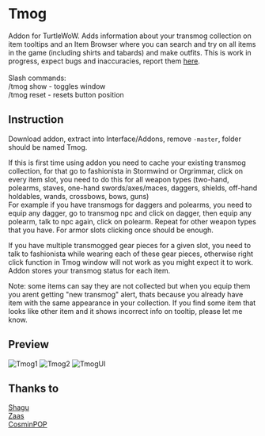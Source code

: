 # Tmog
Addon for TurtleWoW. Adds information about your transmog collection on item tooltips and an Item Browser where you can search and try on all items in the game (including shirts and tabards) and make outfits. This is work in progress, expect bugs and inaccuracies, report them [here](https://github.com/Otari98/Tmog/issues).<br><br>
Slash commands:<br>
/tmog show - toggles window<br>
/tmog reset - resets button position<br>
## Instruction
Download addon, extract into Interface/Addons, remove ```-master```, folder should be named Tmog.<br>

If this is first time using addon you need to cache your existing transmog collection, for that go to fashionista in Stormwind or Orgrimmar, click on every item slot, you need to do this for all weapon types (two-hand, polearms, staves, one-hand swords/axes/maces, daggers, shields, off-hand holdables, wands, crossbows, bows, guns)<br>
For example if you have transmogs for daggers and polearms, you need to equip any dagger, go to transmog npc and click on dagger, then equip any polearm, talk to npc again, click on polearm. Repeat for other weapon types that you have.
For armor slots clicking once should be enough.<br>

If you have multiple transmogged gear pieces for a given slot, you need to talk to fashionista while wearing each of these gear pieces, otherwise right click function in Tmog window will not work as you might expect it to work. Addon stores your transmog status for each item.

Note: some items can say they are not collected but when you equip them you arent getting "new transmog" alert, thats because you already have item with the same appearance in your collection. If you find some item that looks like other item and it shows incorrect info on tooltip, please let me know.

## Preview
![Tmog1](https://github.com/user-attachments/assets/1b564394-76fa-48e0-b361-25edfbb8f392)
![Tmog2](https://github.com/user-attachments/assets/44acc996-b55f-49df-b6a3-e2136dbdacd8)
![TmogUI](https://github.com/user-attachments/assets/c35379ce-43a6-4b24-b5bb-9992b801f466)


## Thanks to
[Shagu](https://github.com/shagu)<br>
[Zaas](https://github.com/Zebouski)<br>
[CosminPOP](https://github.com/CosminPOP)
